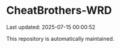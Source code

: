 # CheatBrothers-WRD

Last updated: 2025-07-15 00:00:52

This repository is automatically maintained.
